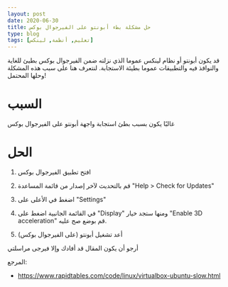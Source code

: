 ```yaml
---
layout: post
date: 2020-06-30
title: حل مشكلة بطء أبونتو على الفيرجوال بوكس
type: blog
tags: [تعليم, أنظمة, لينكس]
---
```



قد يكون أبونتو أو نظام لينكس عموما الذي نزلته ضمن الفيرجوال بوكس بطيئ للغاية والنوافذ فيه والتطبيقات عموما بطيئة الاستجابة. لنتعرف هنا على سبب هذه المشكلة وحلها المحتمل!

# السبب

غالبًا يكون بسبب بطئ استجابة واجهة أبونتو على الفيرجوال بوكس

# الحل

1. افتح تطبيق الفيرجوال بوكس

2. قم بالتحديث لآخر إصدار من قائمة المساعدة "Help > Check for Updates"

3. اضغط في الأعلى على "Settings"

4. في القائمة الجانبية اضغط على "Display" ومنها ستجد خيار "Enable 3D acceleration" قم بوضع صح عليه.

5. أعد تشغيل أبونتو (على الفيرجوال بوكس)

أرجو أن يكون المقال قد أفادك وإلا فيرجى مراسلتي

المرجع:

* <https://www.rapidtables.com/code/linux/virtualbox-ubuntu-slow.html>

